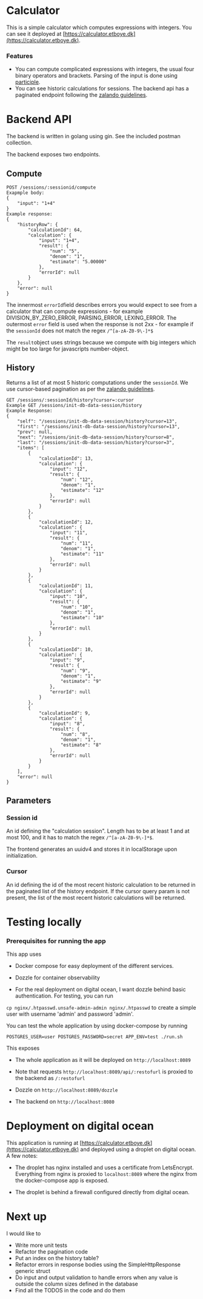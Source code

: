 
# Calculator

This is a simple calculator which computes expressions with integers. You can see it deployed at [https://calculator.etboye.dk](https://calculator.etboye.dk).

### Features

 - You can compute complicated expressions with integers, the usual four binary operators and brackets. Parsing of the input is done using [participle](https://github.com/alecthomas/participle).
 - You can see historic calculations for sessions. The backend api has a paginated endpoint following the [zalando guidelines](https://opensource.zalando.com/restful-api-guidelines/#pagination).


# Backend API

The backend is written in golang using gin. See the included postman collection.

The backend exposes two endpoints.
## Compute
```
POST /sessions/:sessionid/compute
Exapmple body: 
{
	"input": "1+4"
}
Example response: 
{
    "historyRow": {
        "calculationId": 64,
        "calculation": {
            "input": "1+4",
            "result": {
                "num": "5",
                "denom": "1",
                "estimate": "5.00000"
            },
            "errorId": null
        }
    },
    "error": null
}
```
The innermost `errorId`field describes errors you would expect to see from a calculator that can compute expressions - for example DIVISION_BY_ZERO_ERROR, PARSING_ERROR, LEXING_ERROR. The outermost `error` field is used when the response is not 2xx - for example if the `sessionId` does not match the regex `/^[a-zA-Z0-9\-]*$`

The `result`object uses strings because we compute with big integers which might be too large for javascripts number-object.

## History
Returns a list of at most 5 historic computations under the `sessionId`. We use cursor-based pagination as per the [zalando guidelines](https://opensource.zalando.com/restful-api-guidelines/#pagination).
```
GET /sessions/:sessionId/history?cursor=:cursor
Example GET /sessions/init-db-data-session/history
Example Response:
{
    "self": "/sessions/init-db-data-session/history?cursor=13",
    "first": "/sessions/init-db-data-session/history?cursor=13",
    "prev": null,
    "next": "/sessions/init-db-data-session/history?cursor=8",
    "last": "/sessions/init-db-data-session/history?cursor=3",
    "items": [
        {
            "calculationId": 13,
            "calculation": {
                "input": "12",
                "result": {
                    "num": "12",
                    "denom": "1",
                    "estimate": "12"
                },
                "errorId": null
            }
        },
        {
            "calculationId": 12,
            "calculation": {
                "input": "11",
                "result": {
                    "num": "11",
                    "denom": "1",
                    "estimate": "11"
                },
                "errorId": null
            }
        },
        {
            "calculationId": 11,
            "calculation": {
                "input": "10",
                "result": {
                    "num": "10",
                    "denom": "1",
                    "estimate": "10"
                },
                "errorId": null
            }
        },
        {
            "calculationId": 10,
            "calculation": {
                "input": "9",
                "result": {
                    "num": "9",
                    "denom": "1",
                    "estimate": "9"
                },
                "errorId": null
            }
        },
        {
            "calculationId": 9,
            "calculation": {
                "input": "8",
                "result": {
                    "num": "8",
                    "denom": "1",
                    "estimate": "8"
                },
                "errorId": null
            }
        }
    ],
    "error": null
}
```

## Parameters
### Session id
An id defining the "calculation session". Length has to be at least 1 and at most 100, and it has to match the regex `/^[a-zA-Z0-9\-]*$`.

The frontend generates an uuidv4 and stores it in localStorage upon initialization.

### Cursor
An id defining the id of the most recent historic calculation to be returned in the paginated list of the history endpoint. If the cursor query param is not present, the list of the most recent historic calculations will be returned.

  

# Testing locally

### Prerequisites for running the app

This app uses

- Docker compose for easy deployment of the different services.

- Dozzle for container observability

- For the real deployment on digital ocean, I want dozzle behind basic authentication. For testing, you can run

`cp nginx/.htpasswd.unsafe-admin-admin nginx/.htpasswd` to create a simple user with username 'admin' and password 'admin'.

You can test the whole application by using docker-compose by running

`POSTGRES_USER=user POSTGRES_PASSWORD=secret APP_ENV=test ./run.sh`

  

This exposes

- The whole application as it will be deployed on `http://localhost:8089`
 - Note that requests `http://localhost:8089/api/:restofurl` is proxied to the backend as `/:restofurl`

- Dozzle on `http://localhost:8089/dozzle`

- The backend on `http://localhost:8080`

  
  

# Deployment on digital ocean

This application is running at [https://calculator.etboye.dk](https://calculator.etboye.dk) and deployed using a droplet on digital ocean. A few notes:

- The droplet has nginx installed and uses a certificate from LetsEncrypt. Everything from nginx is proxied to `localhost:8089` where the nginx from the docker-compose app is exposed.

- The droplet is behind a firewall configured directly from digital ocean.

  

# Next up

I would like to
 - Write more unit tests
 - Refactor the pagination code
 - Put an index on the history table?
 - Refactor errors in response bodies using the SimpleHttpResponse generic struct
 - Do input and output validation to handle errors when any value is outside the column sizes defined in the database
 - Find all the TODOS in the code and do them


